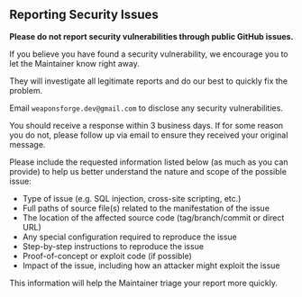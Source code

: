 ## Reporting Security Issues

**Please do not report security vulnerabilities through public GitHub issues.**

If you believe you have found a security vulnerability, we encourage you to let the Maintainer know right away.

They will investigate all legitimate reports and do our best to quickly fix the problem.

Email `weaponsforge.dev@gmail.com` to disclose any security vulnerabilities.

You should receive a response within 3 business days. If for some reason you do not, please follow up via email to ensure they received your original message.

Please include the requested information listed below (as much as you can provide) to help us better understand the nature and scope of the possible issue:

- Type of issue (e.g. SQL injection, cross-site scripting, etc.)
- Full paths of source file(s) related to the manifestation of the issue
- The location of the affected source code (tag/branch/commit or direct URL)
- Any special configuration required to reproduce the issue
- Step-by-step instructions to reproduce the issue
- Proof-of-concept or exploit code (if possible)
- Impact of the issue, including how an attacker might exploit the issue

This information will help the Maintainer triage your report more quickly.
